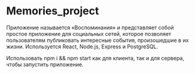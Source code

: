 # Memories_project

Приложение называется «Воспоминания» и представляет собой простое приложение для социальных сетей, которое позволяет пользователям публиковать интересные события, произошедшие в их жизни. Используется React, Node.js, Express и PostgreSQL.

Использовать npm i && npm start как для клиента, так и для сервера, чтобы запустить приложение.
